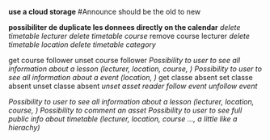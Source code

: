 **use a cloud storage**
#Announce should be the old to new

**possibiliter de duplicate les donnees directly on the calendar**
*delete timetable lecturer*
*delete timetable course*
remove course lecturer
*delete timetable location*
*delete timetable category*


get course follower
unset course follower
*Possibility to user to see all information about a lesson (lecturer, location, course, )*
*Possibility to user to see all information about a event (location, )*
get classe absent
set classe absent
unset classe absent
*unset asset reader*
*follow event*
*unfollow event*


*Possibility to user to see all information about a lesson (lecturer, location, course, )*
*Possibility to comment an asset*
*Possibility to user to see full public info about timetable (lecturer, location, course ..., a little like a hierachy)*